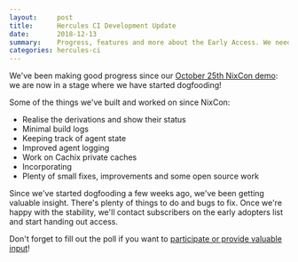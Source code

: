 ```yaml
---
layout:     post
title:      Hercules CI Development Update
date:       2018-12-13
summary:    Progress, features and more about the Early Access. We need your input!
categories: hercules-ci
---
```


We've been making good progress since our [October 25th NixCon demo](https://www.youtube.com/watch?v=py26iM26Qg4): we are now in a stage where we have started dogfooding!

Some of the things we've built and worked on since NixCon:

 - Realise the derivations and show their status
 - Minimal build logs
 - Keeping track of agent state
 - Improved agent logging
 - Work on Cachix private caches
 - Incorporating
 - Plenty of small fixes, improvements and some open source work

Since we've started dogfooding a few weeks ago, we've been getting valuable insight. There's plenty of things to do and bugs to fix. Once we're happy with the stability, we'll contact subscribers on the early adopters list and start handing out access.

Don't forget to fill out the poll if you want to [participate or provide valuable input](https://docs.google.com/forms/d/e/1FAIpQLSdPHH7Y-Kj8YlZHfMVKoNqY1BeoEh2llToN58XsLibVrQwJmQ/viewform)!
